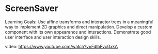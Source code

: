 # ScreenSaver
Learning Goals:
Use affine transforms and interactor trees in a meaningful way to implement 2D graphics and direct manipulation.
Develop a custom component with its own appearance and interactions.
Demonstrate good user interface and user interaction design skills.

video:
https://www.youtube.com/watch?v=FdIbFvcGxkA
